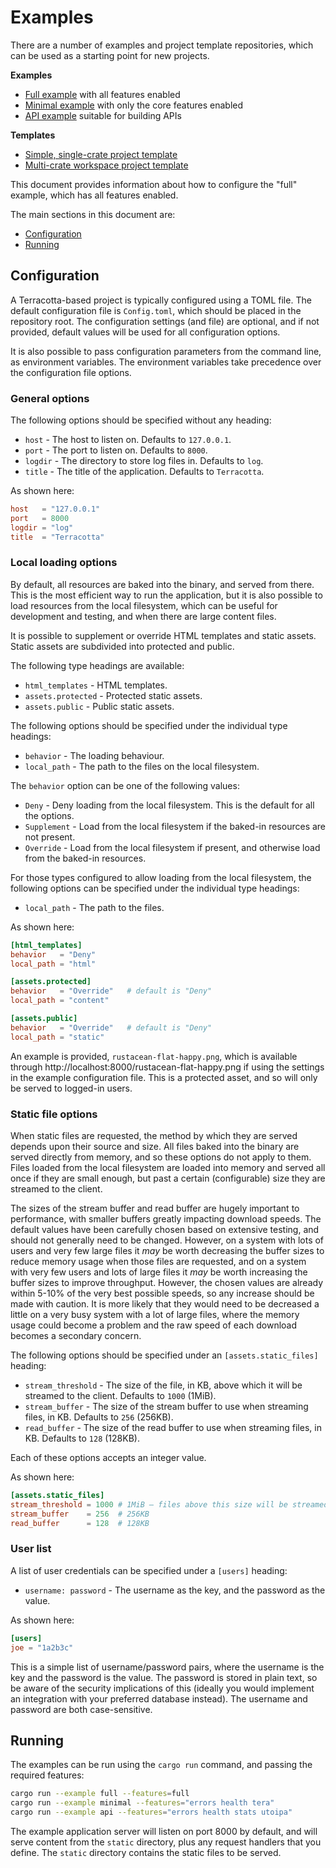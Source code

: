 # Examples

There are a number of examples and project template repositories, which can be
used as a starting point for new projects.

**Examples**

  - [Full example](examples/full) with all features enabled
  - [Minimal example](examples/minimal) with only the core features enabled
  - [API example](examples/api) suitable for building APIs

**Templates**

  - [Simple, single-crate project template](https://github.com/danwilliams/terracotta-template-simple)
  - [Multi-crate workspace project template](https://github.com/danwilliams/terracotta-template-workspace)

This document provides information about how to configure the "full" example,
which has all features enabled.

The main sections in this document are:

  - [Configuration](#configuration)
  - [Running](#running)


## Configuration

A Terracotta-based project is typically configured using a TOML file. The
default configuration file is `Config.toml`, which should be placed in the
repository root. The configuration settings (and file) are optional, and if not
provided, default values will be used for all configuration options.

It is also possible to pass configuration parameters from the command line, as
environment variables. The environment variables take precedence over the
configuration file options.

### General options

The following options should be specified without any heading:

  - `host`   - The host to listen on. Defaults to `127.0.0.1`.
  - `port`   - The port to listen on. Defaults to `8000`.
  - `logdir` - The directory to store log files in. Defaults to `log`.
  - `title`  - The title of the application. Defaults to `Terracotta`.

As shown here:

```toml
host   = "127.0.0.1"
port   = 8000
logdir = "log"
title  = "Terracotta"
```

### Local loading options

By default, all resources are baked into the binary, and served from there. This
is the most efficient way to run the application, but it is also possible to
load resources from the local filesystem, which can be useful for development
and testing, and when there are large content files.

It is possible to supplement or override HTML templates and static assets.
Static assets are subdivided into protected and public.

The following type headings are available:

  - `html_templates`   - HTML templates.
  - `assets.protected` - Protected static assets.
  - `assets.public`    - Public static assets.

The following options should be specified under the individual type headings:

  - `behavior`   - The loading behaviour.
  - `local_path` - The path to the files on the local filesystem.

The `behavior` option can be one of the following values:

  - `Deny`       - Deny loading from the local filesystem. This is the default
                   for all the options.
  - `Supplement` - Load from the local filesystem if the baked-in resources are
                   not present.
  - `Override`   - Load from the local filesystem if present, and otherwise load
                   from the baked-in resources.

For those types configured to allow loading from the local filesystem, the
following options can be specified under the individual type headings:

  - `local_path` - The path to the files.

As shown here:

```toml
[html_templates]
behavior   = "Deny"
local_path = "html"

[assets.protected]
behavior   = "Override"   # default is "Deny"
local_path = "content"

[assets.public]
behavior   = "Override"   # default is "Deny"
local_path = "static"
```

An example is provided, `rustacean-flat-happy.png`, which is available through
http://localhost:8000/rustacean-flat-happy.png if using the settings in the
example configuration file. This is a protected asset, and so will only be
served to logged-in users.

### Static file options

When static files are requested, the method by which they are served depends
upon their source and size. All files baked into the binary are served directly
from memory, and so these options do not apply to them. Files loaded from the
local filesystem are loaded into memory and served all once if they are small
enough, but past a certain (configurable) size they are streamed to the client.

The sizes of the stream buffer and read buffer are hugely important to
performance, with smaller buffers greatly impacting download speeds. The default
values have been carefully chosen based on extensive testing, and should not
generally need to be changed. However, on a system with lots of users and very
few large files it *may* be worth decreasing the buffer sizes to reduce memory
usage when those files are requested, and on a system with very few users and
lots of large files it *may* be worth increasing the buffer sizes to improve
throughput. However, the chosen values are already within 5-10% of the very best
possible speeds, so any increase should be made with caution. It is more likely
that they would need to be decreased a little on a very busy system with a lot
of large files, where the memory usage could become a problem and the raw speed
of each download becomes a secondary concern.

The following options should be specified under an `[assets.static_files]`
heading:

  - `stream_threshold` - The size of the file, in KB, above which it will be
                         streamed to the client. Defaults to `1000` (1MiB).
  - `stream_buffer`    - The size of the stream buffer to use when streaming
                         files, in KB. Defaults to `256` (256KB).
  - `read_buffer`      - The size of the read buffer to use when streaming
                         files, in KB. Defaults to `128` (128KB).

Each of these options accepts an integer value.

As shown here:

```toml
[assets.static_files]
stream_threshold = 1000 # 1MiB — files above this size will be streamed
stream_buffer    = 256  # 256KB
read_buffer      = 128  # 128KB
```

### User list

A list of user credentials can be specified under a `[users]` heading:

  - `username: password` - The username as the key, and the password as the
                           value.

As shown here:

```toml
[users]
joe = "1a2b3c"
```

This is a simple list of username/password pairs, where the username is the key
and the password is the value. The password is stored in plain text, so be aware
of the security implications of this (ideally you would implement an integration
with your preferred database instead). The username and password are both
case-sensitive.

## Running

The examples can be run using the `cargo run` command, and passing the required
features:

```sh
cargo run --example full --features=full
cargo run --example minimal --features="errors health tera"
cargo run --example api --features="errors health stats utoipa"
```

The example application server will listen on port 8000 by default, and will
serve content from the `static` directory, plus any request handlers that you
define. The `static` directory contains the static files to be served.


